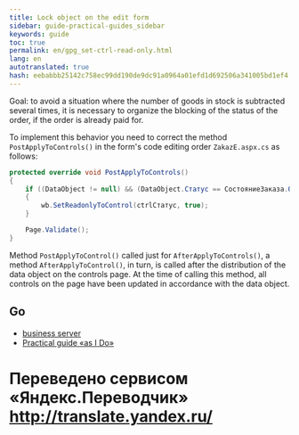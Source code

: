 ```yaml
--- 
title: Lock object on the edit form 
sidebar: guide-practical-guides_sidebar 
keywords: guide 
toc: true 
permalink: en/gpg_set-ctrl-read-only.html 
lang: en 
autotranslated: true 
hash: eebabbb25142c758ec99dd190de9dc91a0964a01efd1d692506a341005bd1ef4 
--- 
```


Goal: to avoid a situation where the number of goods in stock is subtracted several times, it is necessary to organize the blocking of the status of the order, if the order is already paid for. 

To implement this behavior you need to correct the method `PostApplyToControls()` in the form's code editing order `ZakazE.aspx.cs` as follows: 

```csharp
protected override void PostApplyToControls()
{
	if ((DataObject != null) && (DataObject.Статус == СостояниеЗаказа.Оплаченный))
	{
		wb.SetReadonlyToControl(ctrlСтатус, true);
	}

	Page.Validate();
}
``` 

Method `PostApplyToControl()` called just for `AfterApplyToControls()`, 
a method `AfterApplyToControl()`, in turn, is called after the distribution of the data object 
on the controls page. At the time of calling this method, all controls on the page have been updated in accordance with the data object. 

## Go 

* <i class="fa fa-arrow-left" aria-hidden="true"></i> [business server](gpg_business-server.html) 
* [Practical guide «as I Do»](gpg_landing-page.html) <i class="fa fa-arrow-up" aria-hidden="true"></i> 



 # Переведено сервисом «Яндекс.Переводчик» http://translate.yandex.ru/